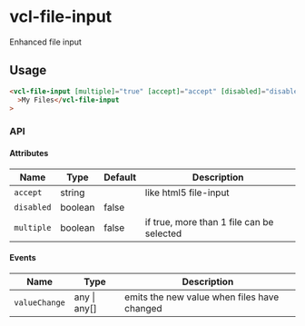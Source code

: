 # vcl-file-input

Enhanced file input

## Usage

```html
<vcl-file-input [multiple]="true" [accept]="accept" [disabled]="disabled"
  >My Files</vcl-file-input
>
```

### API

#### Attributes

| Name       | Type    | Default | Description                               |
| ---------- | ------- | ------- | ----------------------------------------- |
| `accept`   | string  |         | like html5 file-input                     |
| `disabled` | boolean | false   |
| `multiple` | boolean | false   | if true, more than 1 file can be selected |

#### Events

| Name          | Type             | Description                                 |
| ------------- | ---------------- | ------------------------------------------- |
| `valueChange` | any &#124; any[] | emits the new value when files have changed |
